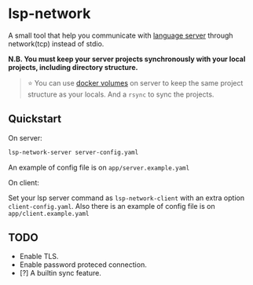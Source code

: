 lsp-network
===========

A small tool that help you communicate with [language server][lsp]
through network(tcp) instead of stdio.

**N.B. You must keep your server projects synchronously with your local projects,
including directory structure.**

> :star: You can use [docker volumes][docker-volumes] on server to keep the
> same project structure as your locals. And a `rsync` to sync the projects.


## Quickstart

On server:

```sh
lsp-network-server server-config.yaml
```

An example of config file is on `app/server.example.yaml`

On client:

Set your lsp server command as `lsp-network-client` with an extra option
`client-config.yaml`.
Also there is an example of config file is on `app/client.example.yaml`


## TODO

- Enable TLS.
- Enable password proteced connection.
- [?] A builtin sync feature.


[lsp]: https://microsoft.github.io/language-server-protocol/
[docker-volumes]: https://docs.docker.com/storage/volumes/
